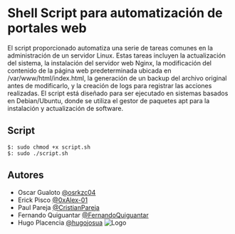 # Shell Script para automatización de portales web

El script proporcionado automatiza una serie de tareas comunes en la administración de un servidor Linux. Estas tareas incluyen la actualización del sistema, la instalación del servidor web Nginx, la modificación del contenido de la página web predeterminada ubicada en /var/www/html/index.html, la generación de un backup del archivo original antes de modificarlo, y la creación de logs para registrar las acciones realizadas. El script está diseñado para ser ejecutado en sistemas basados en Debian/Ubuntu, donde se utiliza el gestor de paquetes apt para la instalación y actualización de software.


## Script

```console
$: sudo chmod +x script.sh
$: sudo ./script.sh

```

## Autores

- Oscar Gualoto [@osrkzc04](https://www.github.com/osrkzc04)
- Erick Pisco [@0xAlex-01](https://www.github.com/0xAlex-01)
- Paul Pareja [@CristianPareja](https://www.github.com/CristianPareja)
- Fernando Quiguantar [@FernandoQuiguantar](https://www.github.com/FernandoQuiguantar)
- Hugo Placencia [@hugojosua](https://www.github.com/hugojosua)
![Logo](https://puceapex.puce.edu.ec/pucetec/wp-content/uploads/2022/08/pucetec-logo.png)
